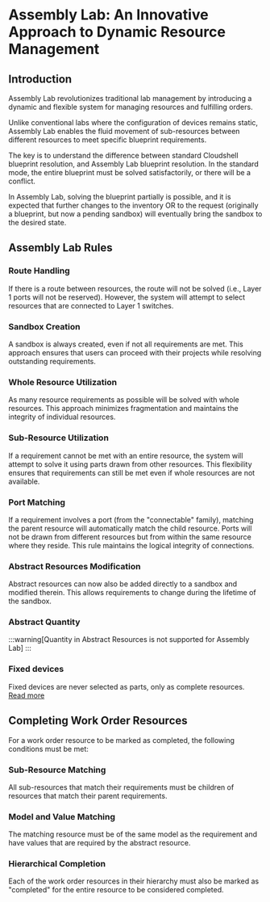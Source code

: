 # Assembly Lab: An Innovative Approach to Dynamic Resource Management

## Introduction

Assembly Lab revolutionizes traditional lab management by introducing a dynamic and flexible system for managing resources and fulfilling orders. 

Unlike conventional labs where the configuration of devices remains static, Assembly Lab enables the fluid movement of sub-resources between different resources to meet specific blueprint requirements. 

The key is to understand the difference between standard Cloudshell blueprint resolution, and Assembly Lab blueprint resolution.
In the standard mode, the entire blueprint must be solved satisfactorily, or there will be a conflict.

In Assembly Lab, solving the blueprint partially is possible, and it is expected that further changes to the inventory OR to the request (originally a blueprint, but now a pending sandbox) will eventually bring the sandbox to the desired state.

## Assembly Lab Rules

### Route Handling

If there is a route between resources, the route will not be solved (i.e., Layer 1 ports will not be reserved). However, the system will attempt to select resources that are connected to Layer 1 switches.

### Sandbox Creation

A sandbox is always created, even if not all requirements are met. This approach ensures that users can proceed with their projects while resolving outstanding requirements.

### Whole Resource Utilization

As many resource requirements as possible will be solved with whole resources. This approach minimizes fragmentation and maintains the integrity of individual resources.

### Sub-Resource Utilization

If a requirement cannot be met with an entire resource, the system will attempt to solve it using parts drawn from other resources. This flexibility ensures that requirements can still be met even if whole resources are not available.

### Port Matching

If a requirement involves a port (from the "connectable" family), matching the parent resource will automatically match the child resource. Ports will not be drawn from different resources but from within the same resource where they reside. This rule maintains the logical integrity of connections.

### Abstract Resources Modification

Abstract resources can now also be added directly to a sandbox and modified therein. This allows requirements to change during the lifetime of the sandbox.

### Abstract Quantity

:::warning[Quantity in Abstract Resources is not supported for Assembly Lab]
:::

### Fixed devices

Fixed devices are never selected as parts, only as complete resources. [Read more](#fixed-devices-1)

## Completing Work Order Resources

For a work order resource to be marked as completed, the following conditions must be met:

### Sub-Resource Matching

All sub-resources that match their requirements must be children of resources that match their parent requirements.

### Model and Value Matching

The matching resource must be of the same model as the requirement and have values that are required by the abstract resource.

### Hierarchical Completion

Each of the work order resources in their hierarchy must also be marked as "completed" for the entire resource to be considered completed.